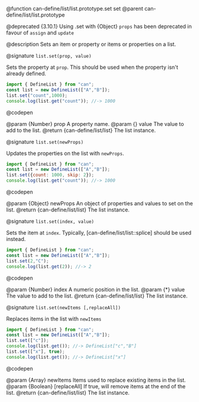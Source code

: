 @function can-define/list/list.prototype.set set
@parent can-define/list/list.prototype

@deprecated {3.10.1} Using .set with {Object} `props` has been deprecated in favour of `assign` and `update`

@description Sets an item or property or items or properties on a list.

@signature `list.set(prop, value)`

Sets the property at `prop`. This should be used when the property
isn't already defined.

  ```js
import { DefineList } from "can";
const list = new DefineList(["A","B"]);
list.set("count",1000);
console.log(list.get("count")); //-> 1000
  ```
  @codepen

  @param {Number} prop A property name.
  @param {} value The value to add to the list.
  @return {can-define/list/list} The list instance.

@signature `list.set(newProps)`

Updates the properties on the list with `newProps`.

  ```js
import { DefineList } from "can";
const list = new DefineList(["A","B"]);
list.set({count: 1000, skip: 2});
console.log(list.get("count")); //-> 1000
  ```
  @codepen

  @param {Object} newProps An object of properties and values to set on the list.
  @return {can-define/list/list} The list instance.

@signature `list.set(index, value)`

Sets the item at `index`.  Typically, [can-define/list/list::splice] should be used instead.

  ```js
import { DefineList } from "can";
const list = new DefineList(["A","B"]);
list.set(2,"C");
console.log(list.get(2)); //-> 2
  ```
  @codepen

  @param {Number} index A numeric position in the list.
  @param {*} value The value to add to the list.
  @return {can-define/list/list} The list instance.

@signature `list.set(newItems [,replaceAll])`

Replaces items in the list with `newItems`

  ```js
import { DefineList } from "can";
const list = new DefineList(["A","B"]);
list.set(["c"]);
console.log(list.get()); //-> DefineList["c","B"]
list.set(["x"], true);
console.log(list.get()); //-> DefineList["x"]
  ```
  @codepen

  @param {Array} newItems Items used to replace existing items in the list.
  @param {Boolean} [replaceAll] If true, will remove items at the end of the list.
  @return {can-define/list/list} The list instance.